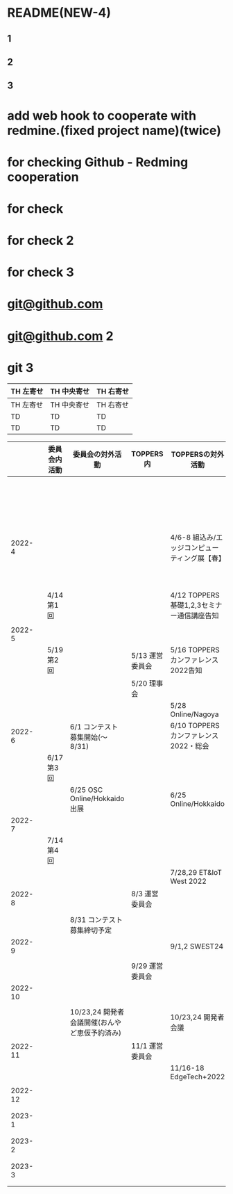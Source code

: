 # README(NEW-4)
## 1
## 2
## 3

# add web hook to cooperate with redmine.(fixed project name)(twice)
# for checking Github - Redming cooperation
# for check
# for check 2
# for check 3
# git@github.com
# git@github.com 2
# git 3


| TH 左寄せ | TH 中央寄せ | TH 右寄せ |
| - | - | - |
| TH 左寄せ | TH 中央寄せ | TH 右寄せ |
| TD | TD | TD |
| TD | TD | TD |

|  |  | 委員会内活動 | 委員会の対外活動 | TOPPERS内 | TOPPERSの対外活動 | 外部イベント | 外部イベント | 外部イベント | 外部イベント | 外部イベント | 外部イベント |
|-|-|-|-|-|-|-|-|-|-|-|-|
|  |  |  |  |  |  | OSC | OSC/Nagoya | OSC/Hokkaido | OSC/Hiroshima | ET&IoT | Japna IT Week |
| 2022-4 |  |  |  |  | 4/6-8 組込み/エッジコンピューティング展【春】 |  |  |  |  |  | 4/6-8 組込み/エッジコンピューティング展【春】 |
|  |  | 4/14 第1回 |  |  | 4/12 TOPPERS基礎1,2,3セミナー通信講座告知 |  |  |  |  |  |  |
|  |  |  |  |  |  |  |  |  |  |  |  |
| 2022-5 |  |  |  |  |  |  |  |  |  |  |  |
|  |  | 5/19 第2回 |  | 5/13 運営委員会 | 5/16 TOPPERSカンファレンス2022告知 |  |  |  |  |  |  |
|  |  |  |  | 5/20 理事会 |  |  |  |  |  |  |  |
|  |  |  |  |  | 5/28 Online/Nagoya | 5/28 Online/Nagoya | 5/28 Online/Nagoya |  |  |  |  |
| 2022-6 |  |  | 6/1 コンテスト募集開始(～8/31) |  | 6/10 TOPPERSカンファレンス2022・総会 |  |  |  |  |  |  |
|  |  | 6/17 第3回 |  |  |  |  |  |  |  |  |  |
|  |  |  | 6/25 OSC Online/Hokkaido出展 |  | 6/25 Online/Hokkaido | 6/25 Online/Hokkaido |  | 6/25 Online/Hokkaido |  |  |  |
| 2022-7 |  |  |  |  |  |  |  |  |  |  |  |
|  |  | 7/14 第4回 |  |  |  |  |  |  |  |  |  |
|  |  |  |  |  | 7/28,29 ET&IoT West 2022 | 7/29-30 Online/Kyoto |  |  |  |  |  |
| 2022-8 |  |  |  | 8/3 運営委員会 |  |  |  |  |  |  |  |
|  |  |  |  |  |  |  |  |  |  |  |  |
|  |  |  | 8/31 コンテスト募集締切予定 |  |  |  |  |  | 8/24申込締切 |  |  |
| 2022-9 |  |  |  |  | 9/1,2    SWEST24 |  |  |  |  |  |  |
|  |  |  |  |  |  |  |  |  |  |  |  |
|  |  |  |  | 9/29 運営委員会 |  |  |  |  |  |  |  |
| 2022-10 |  |  |  |  |  | 10/1 Online/Hirosima |  |  | 10/1 Online/Hirosima |  |  |
|  |  |  |  |  |  |  |  |  |  |  |  |
|  |  |  | 10/23,24 開発者会議開催(おんやど恵仮予約済み) |  | 10/23,24 開発者会議 |  |  |  |  |  |  |
| 2022-11 |  |  |  | 11/1 運営委員会 |  |  |  |  |  |  |  |
|  |  |  |  |  | 11/16-18 EdgeTech+2022 |  |  |  |  | 11/16-18 EdgeTech+2022 |  |
|  |  |  |  |  |  |  |  |  |  |  |  |
| 2022-12 |  |  |  |  |  |  |  |  |  |  |  |
|  |  |  |  |  |  |  |  |  |  |  |  |
|  |  |  |  |  |  |  |  |  |  |  |  |
| 2023-1 |  |  |  |  |  |  |  |  |  |  |  |
|  |  |  |  |  |  |  |  |  |  |  |  |
|  |  |  |  |  |  |  |  |  |  |  |  |
| 2023-2 |  |  |  |  |  |  |  |  |  |  |  |
|  |  |  |  |  |  |  |  |  |  |  |  |
|  |  |  |  |  |  |  |  |  |  |  |  |
| 2023-3 |  |  |  |  |  |  |  |  |  |  |  |
|  |  |  |  |  |  |  |  |  |  |  |  |
|  |  |  |  |  |  |  |  |  |  |  |  |
